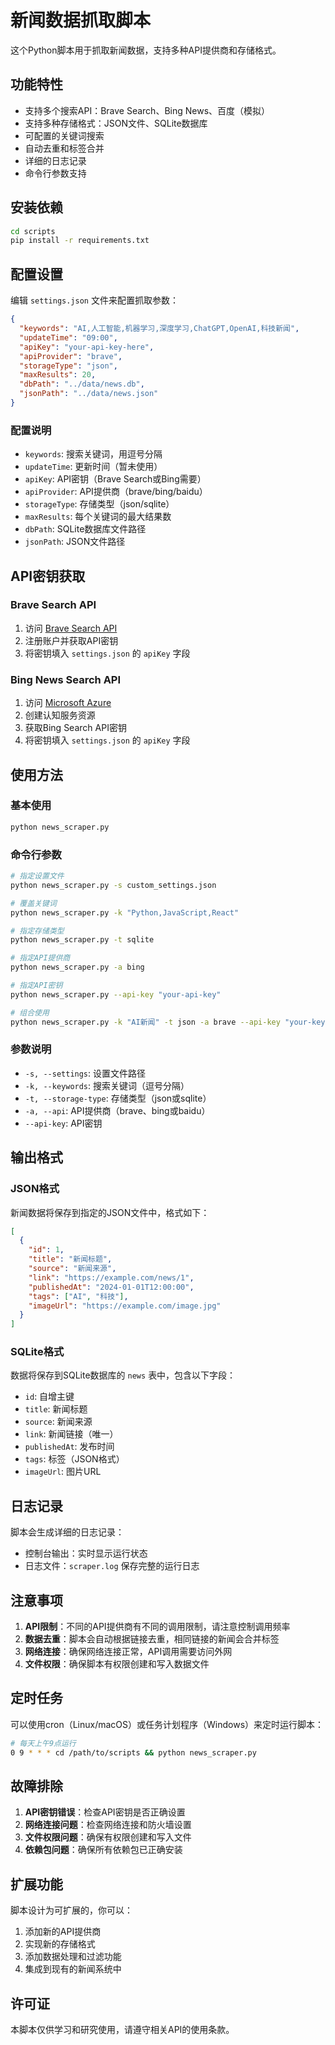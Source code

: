# 新闻数据抓取脚本

这个Python脚本用于抓取新闻数据，支持多种API提供商和存储格式。

## 功能特性

- 支持多个搜索API：Brave Search、Bing News、百度（模拟）
- 支持多种存储格式：JSON文件、SQLite数据库
- 可配置的关键词搜索
- 自动去重和标签合并
- 详细的日志记录
- 命令行参数支持

## 安装依赖

```bash
cd scripts
pip install -r requirements.txt
```

## 配置设置

编辑 `settings.json` 文件来配置抓取参数：

```json
{
  "keywords": "AI,人工智能,机器学习,深度学习,ChatGPT,OpenAI,科技新闻",
  "updateTime": "09:00",
  "apiKey": "your-api-key-here",
  "apiProvider": "brave",
  "storageType": "json",
  "maxResults": 20,
  "dbPath": "../data/news.db",
  "jsonPath": "../data/news.json"
}
```

### 配置说明

- `keywords`: 搜索关键词，用逗号分隔
- `updateTime`: 更新时间（暂未使用）
- `apiKey`: API密钥（Brave Search或Bing需要）
- `apiProvider`: API提供商（brave/bing/baidu）
- `storageType`: 存储类型（json/sqlite）
- `maxResults`: 每个关键词的最大结果数
- `dbPath`: SQLite数据库文件路径
- `jsonPath`: JSON文件路径

## API密钥获取

### Brave Search API
1. 访问 [Brave Search API](https://api.search.brave.com/)
2. 注册账户并获取API密钥
3. 将密钥填入 `settings.json` 的 `apiKey` 字段

### Bing News Search API
1. 访问 [Microsoft Azure](https://azure.microsoft.com/)
2. 创建认知服务资源
3. 获取Bing Search API密钥
4. 将密钥填入 `settings.json` 的 `apiKey` 字段

## 使用方法

### 基本使用

```bash
python news_scraper.py
```

### 命令行参数

```bash
# 指定设置文件
python news_scraper.py -s custom_settings.json

# 覆盖关键词
python news_scraper.py -k "Python,JavaScript,React"

# 指定存储类型
python news_scraper.py -t sqlite

# 指定API提供商
python news_scraper.py -a bing

# 指定API密钥
python news_scraper.py --api-key "your-api-key"

# 组合使用
python news_scraper.py -k "AI新闻" -t json -a brave --api-key "your-key"
```

### 参数说明

- `-s, --settings`: 设置文件路径
- `-k, --keywords`: 搜索关键词（逗号分隔）
- `-t, --storage-type`: 存储类型（json或sqlite）
- `-a, --api`: API提供商（brave、bing或baidu）
- `--api-key`: API密钥

## 输出格式

### JSON格式

新闻数据将保存到指定的JSON文件中，格式如下：

```json
[
  {
    "id": 1,
    "title": "新闻标题",
    "source": "新闻来源",
    "link": "https://example.com/news/1",
    "publishedAt": "2024-01-01T12:00:00",
    "tags": ["AI", "科技"],
    "imageUrl": "https://example.com/image.jpg"
  }
]
```

### SQLite格式

数据将保存到SQLite数据库的 `news` 表中，包含以下字段：

- `id`: 自增主键
- `title`: 新闻标题
- `source`: 新闻来源
- `link`: 新闻链接（唯一）
- `publishedAt`: 发布时间
- `tags`: 标签（JSON格式）
- `imageUrl`: 图片URL

## 日志记录

脚本会生成详细的日志记录：
- 控制台输出：实时显示运行状态
- 日志文件：`scraper.log` 保存完整的运行日志

## 注意事项

1. **API限制**：不同的API提供商有不同的调用限制，请注意控制调用频率
2. **数据去重**：脚本会自动根据链接去重，相同链接的新闻会合并标签
3. **网络连接**：确保网络连接正常，API调用需要访问外网
4. **文件权限**：确保脚本有权限创建和写入数据文件

## 定时任务

可以使用cron（Linux/macOS）或任务计划程序（Windows）来定时运行脚本：

```bash
# 每天上午9点运行
0 9 * * * cd /path/to/scripts && python news_scraper.py
```

## 故障排除

1. **API密钥错误**：检查API密钥是否正确设置
2. **网络连接问题**：检查网络连接和防火墙设置
3. **文件权限问题**：确保有权限创建和写入文件
4. **依赖包问题**：确保所有依赖包已正确安装

## 扩展功能

脚本设计为可扩展的，你可以：

1. 添加新的API提供商
2. 实现新的存储格式
3. 添加数据处理和过滤功能
4. 集成到现有的新闻系统中

## 许可证

本脚本仅供学习和研究使用，请遵守相关API的使用条款。